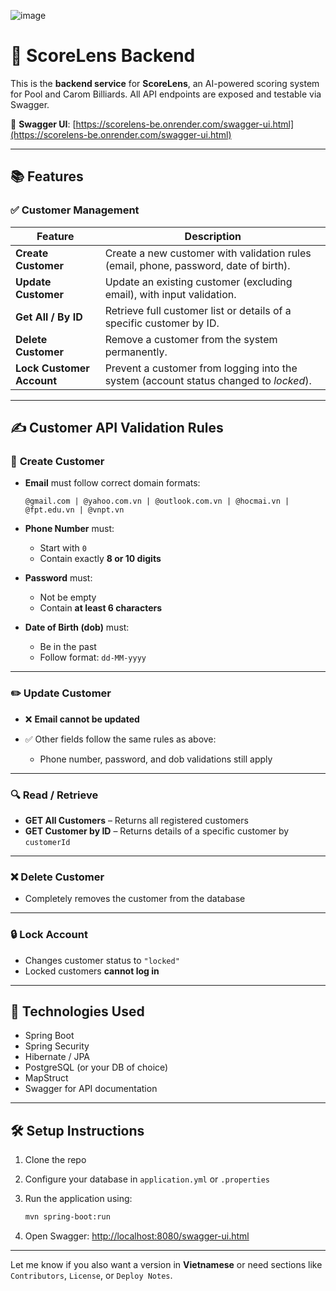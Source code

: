 ![image](https://github.com/user-attachments/assets/14048f6a-d091-441e-b198-1f9249425e70)

# 📸 ScoreLens Backend

This is the **backend service** for **ScoreLens**, an AI-powered scoring system for Pool and Carom Billiards.
All API endpoints are exposed and testable via Swagger.

🔗 **Swagger UI**: [https://scorelens-be.onrender.com/swagger-ui.html](https://scorelens-be.onrender.com/swagger-ui.html)

---

## 📚 Features

### ✅ Customer Management

| Feature                   | Description                                                                           |
| ------------------------- | ------------------------------------------------------------------------------------- |
| **Create Customer**       | Create a new customer with validation rules (email, phone, password, date of birth).  |
| **Update Customer**       | Update an existing customer (excluding email), with input validation.                 |
| **Get All / By ID**       | Retrieve full customer list or details of a specific customer by ID.                  |
| **Delete Customer**       | Remove a customer from the system permanently.                                        |
| **Lock Customer Account** | Prevent a customer from logging into the system (account status changed to *locked*). |

---

## ✍️ Customer API Validation Rules

### 📌 **Create Customer**

* **Email** must follow correct domain formats:

  ```
  @gmail.com | @yahoo.com.vn | @outlook.com.vn | @hocmai.vn | @fpt.edu.vn | @vnpt.vn
  ```
* **Phone Number** must:

  * Start with `0`
  * Contain exactly **8 or 10 digits**
* **Password** must:

  * Not be empty
  * Contain **at least 6 characters**
* **Date of Birth (dob)** must:

  * Be in the past
  * Follow format: `dd-MM-yyyy`

---

### ✏️ **Update Customer**

* ❌ **Email cannot be updated**
* ✅ Other fields follow the same rules as above:

  * Phone number, password, and dob validations still apply

---

### 🔍 **Read / Retrieve**

* **GET All Customers** – Returns all registered customers
* **GET Customer by ID** – Returns details of a specific customer by `customerId`

---

### ❌ **Delete Customer**

* Completely removes the customer from the database

---

### 🔒 **Lock Account**

* Changes customer status to `"locked"`
* Locked customers **cannot log in**

---

## 🚀 Technologies Used

* Spring Boot
* Spring Security
* Hibernate / JPA
* PostgreSQL (or your DB of choice)
* MapStruct
* Swagger for API documentation

---

## 🛠️ Setup Instructions

1. Clone the repo
2. Configure your database in `application.yml` or `.properties`
3. Run the application using:

   ```bash
   mvn spring-boot:run
   ```
4. Open Swagger: [http://localhost:8080/swagger-ui.html](http://localhost:8080/swagger-ui.html)

---

Let me know if you also want a version in **Vietnamese** or need sections like `Contributors`, `License`, or `Deploy Notes`.
